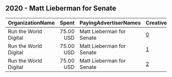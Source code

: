 ## 2020 - Matt Lieberman for Senate 
|OrganizationName|Spent|PayingAdvertiserNames|CreativeUrls|Impressions|Genders|AgeBrackets|CountryCodes|BillingAddresses|CandidateBallotInformation|
|:---|---:|:---|:---|---:|:---|:---|:---|:---|:---|
|Run the World Digital|75.00 USD|Matt Lieberman for Senate|[0](https://www.snap.com/political-ads/asset/c22da21a3620e26ebeee80b8c9e39904e87ff4b698716fb38fe47a014ace38fa?mediaType=mp4)|52,444||18+|united states|"1324 Spaight St,Madison,53703,US"|Matt Lieberman for Senate|
|Run the World Digital|75.00 USD|Matt Lieberman for Senate|[1](https://www.snap.com/political-ads/asset/c22da21a3620e26ebeee80b8c9e39904e87ff4b698716fb38fe47a014ace38fa?mediaType=mp4)|36,723||18+|united states|"1324 Spaight St,Madison,53703,US"|Matt Lieberman for Senate|
|Run the World Digital|75.00 USD|Matt Lieberman for Senate|[2](https://www.snap.com/political-ads/asset/c22da21a3620e26ebeee80b8c9e39904e87ff4b698716fb38fe47a014ace38fa?mediaType=mp4)|19,382||35+|united states|"1324 Spaight St,Madison,53703,US"|Matt Lieberman for Senate|
